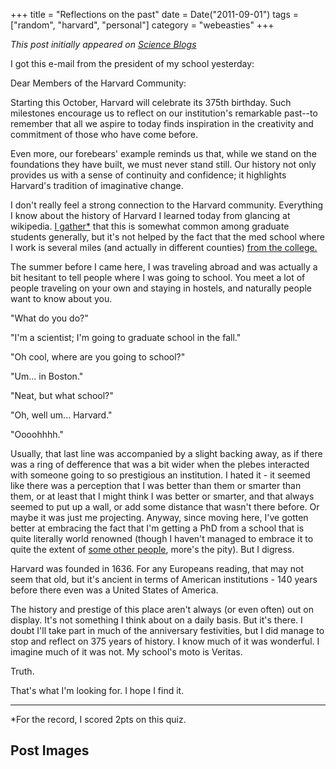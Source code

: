 +++
title = "Reflections on the past"
date = Date("2011-09-01")
tags = ["random", "harvard", "personal"]
category = "webeasties"
+++

_This post initially appeared on [Science Blogs](http://scienceblogs.com/webeasties)_

I got this e-mail from the president of my school yesterday:

Dear Members of the Harvard Community:

Starting this October, Harvard will celebrate its 375th birthday.  Such milestones encourage us to reflect on our institution's remarkable past--to remember that all we aspire to today finds inspiration in the creativity and commitment of those who have come before.

Even more, our forebears' example reminds us that, while we stand on the foundations they have built, we must never stand still.  Our history not only provides us with a sense of continuity and confidence; it highlights Harvard's tradition of imaginative change.

I don't really feel a strong connection to the Harvard community. Everything I know about the history of Harvard I learned today from glancing at wikipedia. [I gather*](http://www.phdcomics.com/comics.php?f=1402) that this is somewhat common among graduate students generally, but it's not helped by the fact that the med school where I work is several miles (and actually in different counties) [from the college.](http://maps.google.com/maps/ms?msid=210190931036176032885.0004abd0f9706daefc3a5&msa=0&ll=42.359559,-71.076221&spn=0.086509,0.178871)

The summer before I came here, I was traveling abroad and was actually a bit hesitant to tell people where I was going to school. You meet a lot of people traveling on your own and staying in hostels, and naturally people want to know about you.

"What do you do?"

"I'm a scientist; I'm going to graduate school in the fall."

"Oh cool, where are you going to school?"

"Um... in Boston."

"Neat, but what school?"

"Oh, well um... Harvard."

"Oooohhhh."

Usually, that last line was accompanied by a slight backing away, as if there was a ring of defference that was a bit wider when the plebes interacted with someone going to so prestigious an institution. I hated it - it seemed like there was a perception that I was better than them or smarter than them, or at least that I might think I was better or smarter, and that always seemed to put up a wall, or add some distance that wasn't there before.   Or maybe it was just me projecting. 
Anyway, since moving here, I've gotten better at embracing the fact that I'm getting a PhD from a school that is quite literally world renowned (though I haven't managed to embrace it to quite the extent of  [some other people](http://scienceblogs.com/gregladen/about.php), more's the pity). But I digress.

Harvard was founded in 1636. For any Europeans reading, that may not seem that old, but it's ancient in terms of American institutions - 140 years before there even was a United States of America. 

The history and prestige of this place aren't always (or even often) out on display. It's not something I think about on a daily basis. But it's there. I doubt I'll take part in much of the anniversary festivities, but I did manage to stop and reflect on 375 years of history. I know much of it was wonderful. I imagine much of it was not. My school's moto is Veritas.

Truth.

That's what I'm looking for. I hope I find it.

---

*For the record, I scored 2pts on this quiz.

      
  

 ## Post Images


